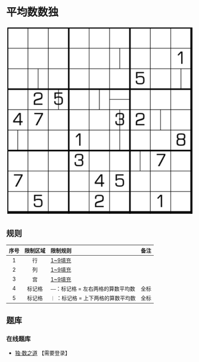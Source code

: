 # 平均数数独
<!-- START doctoc generated TOC please keep comment here to allow auto update -->
<!-- DON'T EDIT THIS SECTION, INSTEAD RE-RUN doctoc TO UPDATE -->

<!-- END doctoc generated TOC please keep comment here to allow auto update -->

![题](../../../../../../images/sudoku/平均数数独.png)

## 规则

| 序号  | 限制区域 | 限制规则                  | 备注  |
|:---:|:----:|:----------------------|:---:|
|  1  |  行   | [1~9填充]               |     |
|  2  |  列   | [1~9填充]               |     |
|  3  |  宫   | [1~9填充]               |     |
|  4  | 标记格  | `——`：标记格 = 左右两格的算数平均数 | 全标  |
|  5  | 标记格  | `｜` ：标记格 = 上下两格的算数平均数 | 全标  |

## 题库

### 在线题库

- [独·数之道](http://www.sudokufans.org.cn/lx/game.index.php?type=avg) 【需要登录】

[1~9填充]: ../../../../../../rules/rules.md#1to9填充
